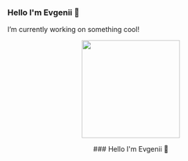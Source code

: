 ### Hello I'm Evgenii 👋
I’m currently working on something cool!

<div align="center">
<img src="https://octodex.github.com/images/inspectocat.jpg" width="200">
<p>### Hello I'm Evgenii 👋</p>
</div>
